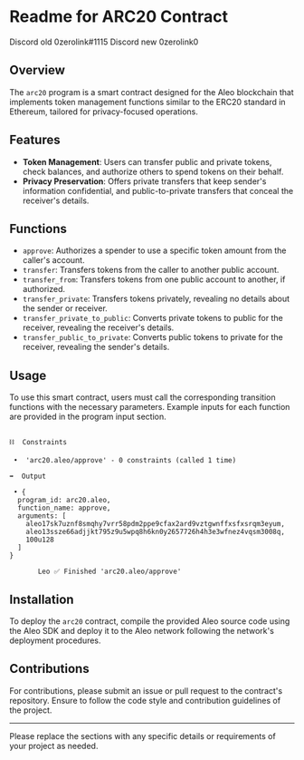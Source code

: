 # Readme for ARC20 Contract

Discord old 0zerolink#1115
Discord new 0zerolink0

## Overview
The `arc20` program is a smart contract designed for the Aleo blockchain that implements token management functions similar to the ERC20 standard in Ethereum, tailored for privacy-focused operations.

## Features
- **Token Management**: Users can transfer public and private tokens, check balances, and authorize others to spend tokens on their behalf.
- **Privacy Preservation**: Offers private transfers that keep sender's information confidential, and public-to-private transfers that conceal the receiver's details.

## Functions
- `approve`: Authorizes a spender to use a specific token amount from the caller's account.
- `transfer`: Transfers tokens from the caller to another public account.
- `transfer_from`: Transfers tokens from one public account to another, if authorized.
- `transfer_private`: Transfers tokens privately, revealing no details about the sender or receiver.
- `transfer_private_to_public`: Converts private tokens to public for the receiver, revealing the receiver's details.
- `transfer_public_to_private`: Converts public tokens to private for the receiver, revealing the sender's details.

## Usage
To use this smart contract, users must call the corresponding transition functions with the necessary parameters. Example inputs for each function are provided in the program input section.

```

⛓  Constraints

 •  'arc20.aleo/approve' - 0 constraints (called 1 time)

➡️  Output

 • {
  program_id: arc20.aleo,
  function_name: approve,
  arguments: [
    aleo17sk7uznf8smqhy7vrr58pdm2ppe9cfax2ard9vztgwnffxsfxsrqm3eyum,
    aleo13ssze66adjjkt795z9u5wpq8h6kn0y2657726h4h3e3wfnez4vqsm3008q,
    100u128
  ]
}

       Leo ✅ Finished 'arc20.aleo/approve' 

```



## Installation
To deploy the `arc20` contract, compile the provided Aleo source code using the Aleo SDK and deploy it to the Aleo network following the network's deployment procedures.

## Contributions
For contributions, please submit an issue or pull request to the contract's repository. Ensure to follow the code style and contribution guidelines of the project.

---

Please replace the sections with any specific details or requirements of your project as needed.
